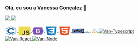 ### Olá, eu sou a Vanessa Gonçalez 👋

 <div>
  <a href="https://github.com/vangoncalez">
  <img height="150em" src="https://github-readme-stats.vercel.app/api?username=vangoncalez&show_icons=true&theme=onedark&include_all_commits=true&count_private=true"/>
  <img height="150em" src="https://github-readme-stats.vercel.app/api/top-langs/?username=vangoncalez&layout=compact&langs_count=7&theme=onedark"/>
</div>
<div style="display: inline_block"><br>
   <img align="center" alt="Van-C" height="30" width="40" src="https://github.com/devicons/devicon/blob/master/icons/c/c-line.svg">
  <img align="center" alt="Van-Js" height="30" width="40" src="https://github.com/devicons/devicon/blob/master/icons/javascript/javascript-original.svg">
  <img align="center" alt="Van-Bs" height="30" width="40" src="https://github.com/devicons/devicon/blob/master/icons/bootstrap/bootstrap-plain.svg">
  <img align="center" alt="Van-CSS" height="30" width="40" src="https://raw.githubusercontent.com/devicons/devicon/master/icons/css3/css3-original.svg">
  <img align="center" alt="Van-HTML" height="30" width="40" src="https://raw.githubusercontent.com/devicons/devicon/master/icons/html5/html5-original.svg">
  <img align="center" alt="Van-PHP" height="30" width="40" src="https://github.com/devicons/devicon/blob/master/icons/php/php-original.svg"> 
  <img align="center" alt="Van-Mysql" height="30" width="40" src="https://github.com/devicons/devicon/blob/master/icons/mysql/mysql-original-wordmark.svg">
 <img align="center" alt="Van-Typescript" height="30" src="https://user-images.githubusercontent.com/82785772/147567363-bf194063-db33-456d-8d86-29b3d8bd6295.png">
 <img align="center" alt="Van-React" height="30" src="https://user-images.githubusercontent.com/82785772/147567462-cca4c8b2-779c-4725-ba8f-c9fd15b1be70.png">
<img align="center" alt="Van-Node" height="30"  src="https://user-images.githubusercontent.com/82785772/147567603-dc327272-b684-4dc5-b880-6ccbe7752098.png">


</div>
  
  ##
